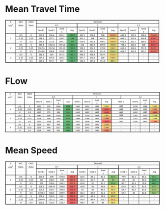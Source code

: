 # Mean Travel Time
![alt_text](https://github.com/Guru-Deep-Singh/IV_Report_3/blob/main/pictures/time.JPG)

# FLow
![alt_text](https://github.com/Guru-Deep-Singh/IV_Report_3/blob/main/pictures/flow.JPG)

# Mean Speed
![alt_text](https://github.com/Guru-Deep-Singh/IV_Report_3/blob/main/pictures/speed.JPG)
